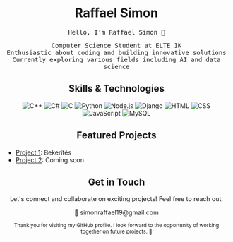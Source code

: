 <!-- Header -->


<!-- Title -->
<h1 align="center">Raffael Simon</h1>

<!-- Animated Greeting -->
<p align="center">
  <samp>Hello, I'm Raffael Simon 👋</samp>
</p>

<!-- Summary -->
<p align="center">
  <samp>
    Computer Science Student at ELTE IK<br>
    Enthusiastic about coding and building innovative solutions<br>
    Currently exploring various fields including AI and data science
  </samp>
</p>

<!-- Skills -->
<h2 align="center">Skills & Technologies</h2>

<p align="center">
  <img src="https://img.icons8.com/color/48/000000/c-plus-plus-logo.png" alt="C++">
  <img src="https://img.icons8.com/color/48/000000/c-sharp-logo.png" alt="C#">
  <img src="https://img.icons8.com/color/48/000000/c-programming.png" alt="C">
  <img src="https://img.icons8.com/color/48/000000/python.png" alt="Python">
  <img src="https://img.icons8.com/color/48/000000/nodejs.png" alt="Node.js">
  <img src="https://img.icons8.com/color/48/000000/django.png" alt="Django">
  <img src="https://img.icons8.com/color/48/000000/html-5.png" alt="HTML">
  <img src="https://img.icons8.com/color/48/000000/css3.png" alt="CSS">
  <img src="https://img.icons8.com/color/48/000000/javascript.png" alt="JavaScript">
  <img src="https://img.icons8.com/color/48/000000/mysql-logo.png" alt="MySQL">
</p>

<!-- Projects -->
<h2 align="center">Featured Projects</h2>

- [Project 1](https://github.com/raffaelsimon/Bekerites): Bekerítés
- [Project 2](link-to-project2): Coming soon

<!-- Contact -->
<h2 align="center">Get in Touch</h2>

<p align="center">
  Let's connect and collaborate on exciting projects! Feel free to reach out.
</p>

<p align="center">
  📧 simonraffael19@gmail.com
</p>

<!-- Footer -->
<p align="center">
  <sub>Thank you for visiting my GitHub profile. I look forward to the opportunity of working together on future projects. 🚀</sub>
</p>
